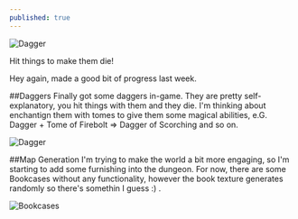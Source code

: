 ```yaml
---
published: true
---
```


![Dagger](http://i.imgur.com/jwsb9IJ.png)

Hit things to make them die!

<!--excerpt-->

Hey again, made a good bit of progress last week. 

##Daggers
Finally got some daggers in-game. They are pretty self-explanatory, you hit things with them and they die. I'm thinking about enchantign them with tomes to give them some magical abilities, e.G. Dagger + Tome of Firebolt => Dagger of Scorching and so on.

![Dagger](http://i.imgur.com/jwsb9IJ.png)

##Map Generation
I'm trying to make the world a bit more engaging, so I'm starting to add some furnishing into the dungeon. For now, there are some Bookcases without any functionality, however the book texture generates randomly so there's somethin I guess :) .

![Bookcases](http://i.imgur.com/IBVT7JG.png)